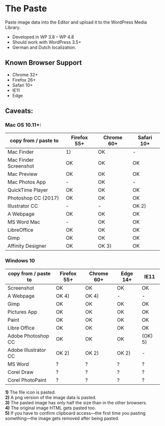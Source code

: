The Paste
==========

Paste image data into the Editor and upload it to the WordPress Media Library.

 - Developed in WP 3.8 – WP 4.8
 - Should work with WordPress 3.5+
 - German and Dutch localization. 

Known Browser Support
---------------------

 - Chrome 32+
 - Firefox 26+
 - Safari 10+
 - IE11
 - Edge


Caveats:
--------

### Mac OS 10.11+:

| copy from / paste to  | Firefox 55+ | Chrome 60+ | Safari 10+ |
|-----------------------|------------|-------------|------------|
| Mac Finder            | 1)         | OK          | -          |
| Mac Finder Screenshot | OK         | OK          | OK         |
| Mac Preview           | OK         | OK          | OK         |
| Mac Photos App        | -          | OK          | -          |
| QuickTime Player      | OK         | OK          | OK         |
| Photoshop CC (2017)   | OK         | OK          | OK         |
| Illustrator CC        | -          | -           | OK 2)      |
| A Webpage             | OK         | OK          | OK         |
| MS Word Mac           | -          | OK          | OK         |
| LibreOffice           | OK         | OK          | OK         |
| Gimp                  | OK         | OK          | OK         |
| Affinity Designer     | OK         | OK 3)       | OK         |

### Windows 10

| copy from / paste to  | Firefox 55+ | Chrome 60+ | Edge 14+ | IE11    |
|-----------------------|-------------|------------|----------|---------|
| Screenshot            | OK          | OK         | OK       | OK      |
| A Webpage             | OK 4)       | OK 4)      | -        | -       |
| Gimp                  | OK          | OK         | OK       | OK      |
| Pictures App          | OK          | OK         | OK       | OK      |
| Paint                 | OK          | OK         | OK       | OK      |
| Libre Office          | OK          | OK         | OK       | OK      |
| Adobe Photoshop CC    | OK          | OK         | OK       | (OK) 5) |
| Adobe Illustrator CC  | OK 2)       | OK 2)      | OK 2)    | -       |
| MS Word               | ?           | ?          | ?        | ?       |
| Corel Draw            | ?           | ?          | ?        | ?       |
| Corel PhotoPaint      | ?           | ?          | ?        | ?       |


**1)** The file icon is pasted.  
**2)** A png version of the image data is pasted.  
**3)** The pasted image has only half the size than in the other browsers.  
**4)** The original image HTML gets pasted too.  
**5)** If you have to confirm clipboard access—the first time you pasting something—the image gets removed after being pasted.
